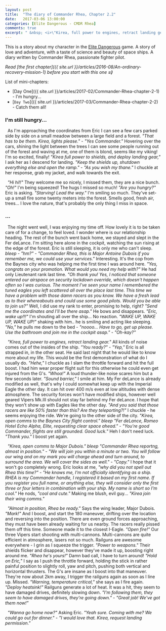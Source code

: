 ```yaml
---
layout: post
title:  "The diary of Commander Rhea, Chapter 2.2"
date:   2017-03-06 13:00:00
categories: [Elite Dangerous - CMDR Rhea]
comments: true
excerpt: " &nbsp; <i>\"Kirea, full power to engines, retract landing gear.\"</i> All kinds of noise comes out of the insides of the ship. <i>\"You ready?\"</i> - <i>\"Yep,\"</i> Eric is all strapped in, in the other seat. He said last night that he would like to know more about my life. This would be the first demonstration of my life I suppose. <i>\"Hehe,\"</i> I chuckle as I slam the throttle forward and hit the full boost. "
---
```

This is a story about my character in the [Elite Dangerous](https://www.youtube.com/watch?v=yEjNmKpVAgc) game.
A story of love and adventure, with a taste of science and beauty of space ships. A diary written by Commander Rhea, passionate fighter pilot.

_Read [the first chapter]({{ site.url }}/articles/2016-08/An-ordinary-recovery-mission-1) before you start with this one **=)**_

List of mini-chapters:
* [Day One]({{ site.url }}/articles/2017-02/Commander-Rhea-chapter-2-1) - I'm hungry...
* [`Day Two`]({{ site.url }}/articles/2017-03/Commander-Rhea-chapter-2-2) - Catch them all!

### I'm still hungry...

 &nbsp; As I'm approaching the coordinates from Eric I can see a few cars parked side by side on a small meadow between a large field and a forest. _"That has to be them. Kirea, lights please."_ - _"Yes Commander."_ Hovering over the cars, shining the light between the trees I can see some people running out of the forest and waving at me, one of them is blond, seems like my viking! I'm so excited, finally! _"Kirea full power to shields, and deploy landing gear,"_ I ask her as I descend for landing. _"Keep the shields up, shutdown everything else and open the ramp."_ - _"As you wish my thane."_ I chuckle at her response, grab my jacket, and walk towards the exit.

 &nbsp; _"Hi hi!!"_ They welcome me so nicely, I missed them, they are a nice bunch. _"Oh!"_ I'm being squeezed! The hugs I missed so much! _"Are you hungry?"_ Eric is asking. _"Starving! Lead the way."_ I'm smiling so much. They've set-up a small fire some twenty meters into the forest. Smells good, fresh air, trees... I love the nature, that's probably the only thing I miss in space.

### ...

 &nbsp; The night went well, I was enjoying my time off. How lovely it is to be taken care of for a change, to feel loved. I wonder where is our relationship heading. The rest of the bunch went back home, we stayed and slept in the Fer deLance. I'm sitting here alone in the cockpit, watching the sun rising at the edge of the forest. Eric is still sleeping, it is only me who can't sleep. _*bleep*_ - _"hm?"_ - _"Commander Rhea, this is Major Antoine Dubois if you remember me, we could use your services."_ Interesting. It's the cop from the Baynes city who was helping me the first time I was around here. _"Yes, congrats on your promotion. What would you need my help with?"_ He had only Lieutenant rank last time. _"Oh thank you! Yes, I noticed that someone entered our airspace on security lockdown override, which doesn't happen often so I was curious. The moment I've seen your name I remembered the tuned eagles you left scattered all over the place last time. This time we have a problem with those damn racers as you know. We have a fresh lead as to their whereabouts and could use some good pilots. Would you be able to join us?"_ Well, I did use my rank to enter, promising to help, right? _"Send me the coordinates and I'll be there asap."_ He bows and disappears. _"Eric, wake up!!!"_ I'm shouting all over the ship... No reaction. _"WAKE UP, WAKE UP, WAKE UP!"_ shaking with him.. he is smiling and acting like sleeping. _"No,"_ he pulls me down to the bed - _"noooo... Have to go, get up please. Use the bathroom and join me in the cockpit asap."_ - _"Oh-kay?"_

 &nbsp; _"Kirea, full power to engines, retract landing gear."_ All kinds of noise comes out of the insides of the ship. _"You ready?"_ - _"Yep,"_ Eric is all strapped in, in the other seat. He said last night that he would like to know more about my life. This would be the first demonstration of what do I usually do. _"Hehe,"_ I chuckle as I slam the throttle forward and hit the full boost. I had him wear proper flight suit for this otherwise he could even get injured from the G's. _"Whoa!"_ A loud thunder-like noise scares him but a few seconds later. _"Sound barrier,"_ I smile at him. My Fer deLance is already modified as well, that's why I could somewhat keep up with the Imperial Eagle the other day. It can hit over 400 m/s even at low altitudes with dense atmosphere. The security forces won't have modified ships, however well geared Vipers Mk.III should not stay far behind my Fer deLance. I hope that they won't show up with Eagles like the other day. _"And you said that those racers are like 50% faster than this? Are they teleporting?!"_ I chuckle - he seems enjoying the ride. We're going to the other side of the city. _"Kirea, open comms to the Baynes City flight control."_ _*bleep*_ _"Fer deLance, Romeo Hotel Echo Alpha, Elite, requesting clear space ahead."_ - _"You're good Commander, flights are still grounded. Good luck."_ Heh I don't need luck. _"Thank you."_ I boost yet again.

 &nbsp; _"Kirea, open comms to Major Dubois."_ _*bleep*_ _"Commander Rhea reportng, almost in position."_ - _"We will join you within a minute or two. You will follow our wing and on my mark you will charge ahead and turn around, to surround the area. We will cover the sides as well."_ - _"Copy."_ I hope that it won't go completely wrong. Eric looks at me, _"why did you not spell out Rhea this time?"_ - _"He knows me, I'm not officially identifying as a ship. RHEA is my Commander handle, I registered it based on my first name. If you register you full name, or anything else, they will consider only the first three or four letters in combination with your ship. My name is short so I'm cool."_ He nods, _"cool and cute."_ Making me blush, evil guy... _"Kirea join their wing comms."_

 &nbsp; _"Almost in position, Rhea be ready."_ Says the wing leader, Major Dubois. _"Mark!"_ And I boost, and start the 180 maneuver, drifting over the location and reversing into the position. There are even ground forces approaching, they must have been already waiting for us nearby. The racers really pissed them off this time. Someone made it to the closest I-Eagle. _"Open fire!"_ Our three Vipers start shooting with multi-cannons. Multi-cannons are quite efficient in atmosphere, lasers not so much. Railguns are awesome everywhere - I grin as I squeeze the trigger. _"Power to weapons."_ Their shields flicker and disappear, however they've made it up, boosting right around me. _"Rhea he's yours!"_ Damn bad call, I have to turn around! _"Hold on Eric,"_ I say as I push the throttle forward, holding the stick in rather painful position to slightly roll, yaw and pitch, pushing both vertical and horizontal thrusters. The G's are insane as I boost into that maneuver. They're now about 2km away, I trigger the railguns again as soon as I line up. Missed. _"Warning, temperature critical,"_ she says as I fire again. _"Deploy heatsink!"_ Railguns generate a lot of heat. It was a hit, they seem to have damaged drives, definitely slowing down. _"I'm following them, they seem to have damaged drives, they're going down."_ - _"Great job! We've got them now!"_

 &nbsp; _"Wanna go home now?"_ Asking Eric. _"Yeah sure. Coming with me? We could go out for dinner."_ - _"I would love that. Kirea, request landing permission."_

&nbsp;
<!--
[Next mini-chapter]()
-->























